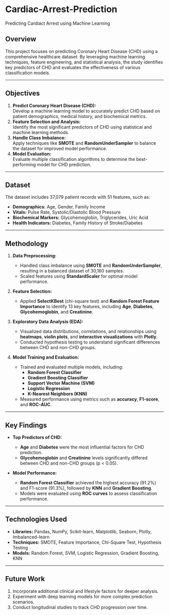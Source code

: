 # Cardiac-Arrest-Prediction
Predicting Cardiact Arrest using Machine Learning 


## **Overview**
This project focuses on predicting Coronary Heart Disease (CHD) using a comprehensive healthcare dataset. By leveraging machine learning techniques, feature engineering, and statistical analysis, the study identifies key predictors of CHD and evaluates the effectiveness of various classification models.

---

## **Objectives**
1. **Predict Coronary Heart Disease (CHD):**  
   Develop a machine learning model to accurately predict CHD based on patient demographics, medical history, and biochemical metrics.
2. **Feature Selection and Analysis:**  
   Identify the most significant predictors of CHD using statistical and machine learning methods.
3. **Handle Class Imbalance:**  
   Apply techniques like **SMOTE** and **RandomUnderSampler** to balance the dataset for improved model performance.
4. **Model Evaluation:**  
   Evaluate multiple classification algorithms to determine the best-performing model for CHD prediction.

---

## **Dataset**
The dataset includes 37,079 patient records with 51 features, such as:
- **Demographics:** Age, Gender, Family Income
- **Vitals:** Pulse Rate, Systolic/Diastolic Blood Pressure
- **Biochemical Markers:** Glycohemoglobin, Triglycerides, Uric Acid
- **Health Indicators:** Diabetes, Family History of Stroke/Diabetes

---

## **Methodology**
1. **Data Preprocessing:**
   - Handled class imbalance using **SMOTE** and **RandomUnderSampler**, resulting in a balanced dataset of 30,160 samples.
   - Scaled features using **StandardScaler** for optimal model performance.

2. **Feature Selection:**
   - Applied **SelectKBest** (chi-square test) and **Random Forest Feature Importance** to identify 13 key features, including **Age**, **Diabetes**, **Glycohemoglobin**, and **Creatinine**.

3. **Exploratory Data Analysis (EDA):**
   - Visualized data distributions, correlations, and relationships using **heatmaps**, **violin plots**, and **interactive visualizations** with **Plotly**.
   - Conducted hypothesis testing to understand significant differences between CHD and non-CHD groups.

4. **Model Training and Evaluation:**
   - Trained and evaluated multiple models, including:
     - **Random Forest Classifier**
     - **Gradient Boosting Classifier**
     - **Support Vector Machine (SVM)**
     - **Logistic Regression**
     - **K-Nearest Neighbors (KNN)**
   - Measured performance using metrics such as **accuracy**, **F1-score**, and **ROC-AUC**.

---

## **Key Findings**
- **Top Predictors of CHD:**
  - **Age** and **Diabetes** were the most influential factors for CHD prediction.
  - **Glycohemoglobin** and **Creatinine** levels significantly differed between CHD and non-CHD groups (p < 0.05).

- **Model Performance:**
  - **Random Forest Classifier** achieved the highest accuracy (91.2%) and F1-score (91.3%), followed by **KNN** and **Gradient Boosting**.
  - Models were evaluated using **ROC curves** to assess classification performance.

---

## **Technologies Used**
- **Libraries:** Pandas, NumPy, Scikit-learn, Matplotlib, Seaborn, Plotly, Imbalanced-learn
- **Techniques:** SMOTE, Feature Importance, Chi-Square Test, Hypothesis Testing
- **Models:** Random Forest, SVM, Logistic Regression, Gradient Boosting, KNN

---

## **Future Work**
1. Incorporate additional clinical and lifestyle factors for deeper analysis.
2. Experiment with deep learning models for more complex prediction scenarios.
3. Conduct longitudinal studies to track CHD progression over time.

